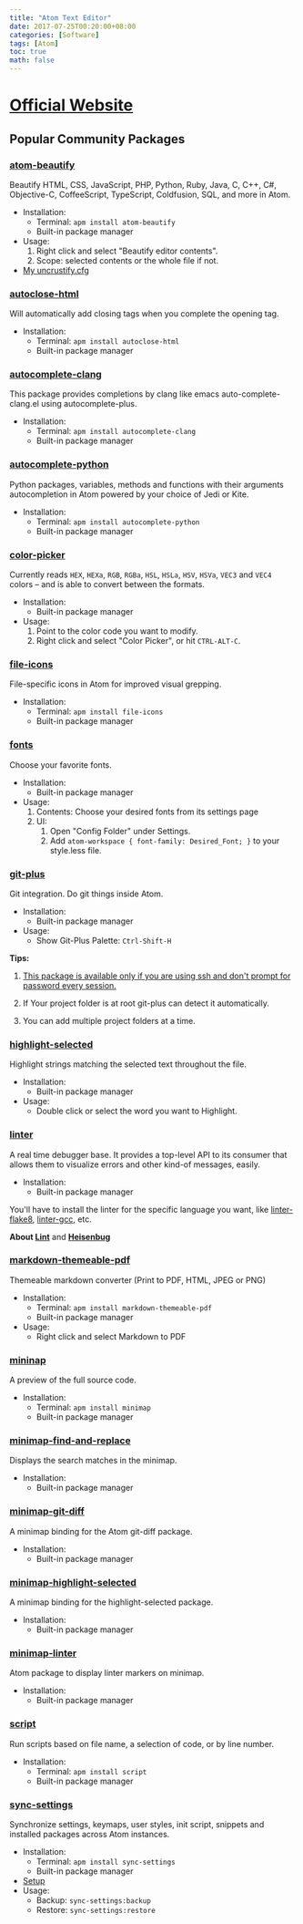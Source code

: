 ```yaml
---
title: "Atom Text Editor"
date: 2017-07-25T00:20:00+08:00
categories: [Software]
tags: [Atom]
toc: true
math: false
---
```


# [Official Website](https://atom.io/)

## Popular Community Packages

### [atom-beautify](https://atom.io/packages/atom-beautify)

Beautify HTML, CSS, JavaScript, PHP, Python, Ruby, Java, C, C++, C#, Objective-C, CoffeeScript, TypeScript, Coldfusion, SQL, and more in Atom.

*   Installation:
    *   Terminal: ``apm install atom-beautify``
    *   Built-in package manager
*   Usage:
    1.  Right click and select "Beautify editor contents".
    2.  Scope: selected contents or the whole file if not.
*   [My uncrustify.cfg](https://gist.github.com/Superdanby/40de920a0e94c2e8b8389b2a0a34765b)

### [autoclose-html](https://atom.io/packages/autoclose-html)

Will automatically add closing tags when you complete the opening tag.

*   Installation:
    *   Terminal: ``apm install autoclose-html``
    *   Built-in package manager

### [autocomplete-clang](https://atom.io/packages/autocomplete-clang)

This package provides completions by clang like emacs auto-complete-clang.el using autocomplete-plus.

*   Installation:
    *   Terminal: ``apm install autocomplete-clang``
    *   Built-in package manager

### [autocomplete-python](https://atom.io/packages/autocomplete-python)

Python packages, variables, methods and functions with their arguments autocompletion in Atom powered by your choice of Jedi or Kite.

*   Installation:
    *   Terminal: ``apm install autocomplete-python``
    *   Built-in package manager

### [color-picker](https://atom.io/packages/color-picker)

Currently reads `HEX`, `HEXa`, `RGB`, `RGBa`, `HSL`, `HSLa`, `HSV`, `HSVa`, `VEC3` and `VEC4` colors – and is able to convert between the formats.

*   Installation:
    *   Built-in package manager
*   Usage:
    1.  Point to the color code you want to modify.
    2.  Right click and select "Color Picker", or hit `CTRL-ALT-C`.

### [file-icons](https://atom.io/packages/file-icons)

File-specific icons in Atom for improved visual grepping.

*   Installation:
    *   Terminal: ``apm install file-icons``
    *   Built-in package manager

### [fonts](https://atom.io/packages/fonts)

Choose your favorite fonts.

*   Installation:
    *   Built-in package manager
*   Usage:
    1.  Contents: Choose your desired fonts from its settings page
    2.  UI:
        1.  Open "Config Folder" under Settings.
        2.  Add ``atom-workspace { font-family: Desired_Font; }`` to your style.less file.

### [git-plus](https://atom.io/packages/git-plus)

Git integration. Do git things inside Atom.

*   Installation:
    *   Built-in package manager
*   Usage:
    *   Show Git-Plus Palette: `Ctrl-Shift-H`

**Tips:**

1.  [This package is available only if you are using ssh and don't prompt for password every session.](https://help.github.com/articles/generating-a-new-ssh-key-and-adding-it-to-the-ssh-agent/)

2.  If Your project folder is at root git-plus can detect it automatically.

3.  You can add multiple project folders at a time.

### [highlight-selected](https://atom.io/packages/highlight-selected)
Highlight strings matching the selected text throughout the file.

*   Installation:
    *   Built-in package manager
*   Usage:
    *   Double click or select the word you want to Highlight.

### [linter](https://atom.io/packages/linter)

A real time debugger base. It provides a top-level API to its consumer that allows them to visualize errors and other kind-of messages, easily.

*   Installation:
    *   Built-in package manager

You'll have to install the linter for the specific language you want, like [linter-flake8](https://atom.io/packages/linter-flake8), [linter-gcc](https://atom.io/packages/linter-gcc), etc.

**About [Lint](https://en.wikipedia.org/wiki/Lint_(software))** and **[Heisenbug](https://en.wikipedia.org/wiki/Heisenbug)**

### [markdown-themeable-pdf](https://atom.io/packages/markdown-themeable-pdf)

Themeable markdown converter (Print to PDF, HTML, JPEG or PNG)

*   Installation:
    *   Terminal: ``apm install markdown-themeable-pdf``
    *   Built-in package manager
*   Usage:
    *   Right click and select Markdown to PDF

### [mininap](https://atom.io/packages/minimap)

A preview of the full source code.

*   Installation:
    *   Terminal: ``apm install minimap``
    *   Built-in package manager

### [minimap-find-and-replace](https://atom.io/packages/minimap-find-and-replace)

Displays the search matches in the minimap.

*   Installation:
    *   Built-in package manager

### [minimap-git-diff](https://atom.io/packages/minimap-git-diff)

A minimap binding for the Atom git-diff package.

*   Installation:
    *   Built-in package manager

### [minimap-highlight-selected](https://atom.io/packages/minimap-highlight-selected)

A minimap binding for the highlight-selected package.

*   Installation:
    *   Built-in package manager

### [minimap-linter](https://atom.io/packages/minimap-linter)

Atom package to display linter markers on minimap.

*   Installation:
    *   Built-in package manager

### [script](https://atom.io/packages/script)

Run scripts based on file name, a selection of code, or by line number.

*   Installation:
    *   Terminal: ``apm install script``
    *   Built-in package manager

### [sync-settings](https://atom.io/packages/sync-settings)

Synchronize settings, keymaps, user styles, init script, snippets and installed packages across Atom instances.

*   Installation:
    *   Terminal: ``apm install sync-settings``
    *   Built-in package manager
*   [Setup](https://atom.io/packages/sync-settings#setup)
*   Usage:
    *   Backup: `sync-settings:backup`
    *   Restore: `sync-settings:restore`
